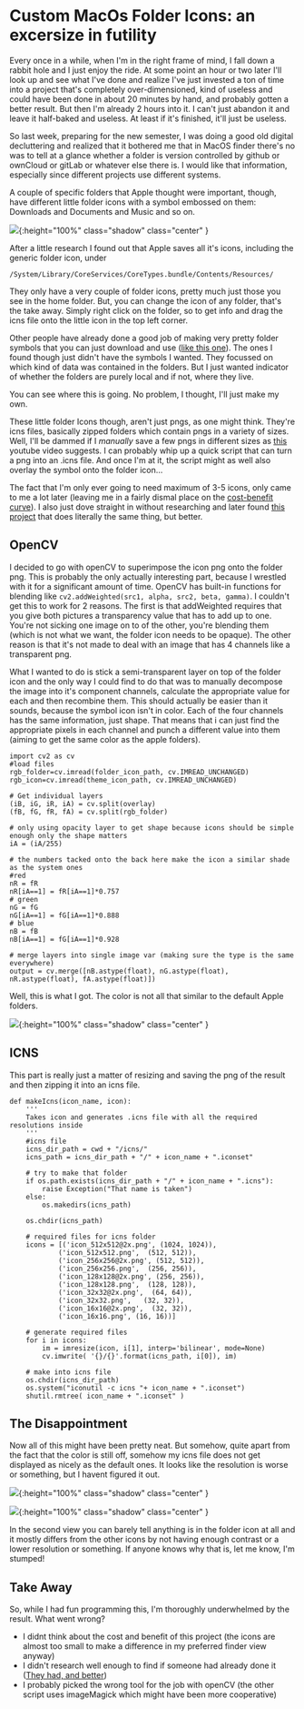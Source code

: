 # Custom MacOs Folder Icons: an excersize in futility

Every once in a while, when I'm in the right frame of mind, I fall down a rabbit hole and I just enjoy the ride. 
At some point an hour or two later I'll look up and see what I've done and realize I've just invested a ton of time into a project that's completely over-dimensioned, kind of useless and could have been done in about 20 minutes by hand, and probably gotten a better result.
But then I'm already 2 hours into it. I can't just abandon it and leave it half-baked and useless. At least if it's finished, it'll just be useless.

So last week, preparing for the new semester, I was doing a good old digital decluttering and realized that it bothered me that in MacOS finder there's no was to tell at a glance whether a folder is version controlled by github or ownCloud or gitLab or whatever else there is. I would like that information, especially since different projects use different systems.

A couple of specific folders that Apple thought were important, though, have different little folder icons with a symbol embossed on them: Downloads and Documents and Music and so on. 

![]({{site.blog_url}}/resources/images/blog3/default_folder_icons.png){:height="100%" class="shadow" class="center" }

After a little research I found out that Apple saves all it's icons, including the generic folder icon, under

```
/System/Library/CoreServices/CoreTypes.bundle/Contents/Resources/
```

They only have a very couple of folder icons, pretty much just those you see in the home folder. 
But, you can change the icon of any folder, that's the take away. Simply right click on the folder, so to get info and drag the icns file onto the little icon in the top left corner.

Other people have already done a good job of making very pretty folder symbols that you can just download and use ([like this one](https://github.com/VigoKrumins/folder-icons)). 
The ones I found though just didn't have the symbols I wanted. They focussed on which kind of data was contained in the folders. But I just wanted indicator of whether the folders are purely local and if not, where they live.

You can see where this is going. No problem, I thought, I'll just make my own.

These little folder Icons though, aren't just pngs, as one might think. They're icns files, basically zipped folders which contain pngs in a variety of sizes. Well, I'll be dammed if I *manually* save a few pngs in different sizes as [this](https://www.youtube.com/watch?v=QbVni3ot76U) youtube video suggests. I can probably whip up a quick script that can turn a png into an .icns file. And once I'm at it, the script might as well also overlay the symbol onto the folder icon...

The fact that I'm only ever going to need maximum of 3-5 icons, only came to me a lot later (leaving me in a fairly dismal place on the [cost-benefit curve](https://xkcd.com/1205/)). I also just dove straight in without researching and later found [this project](https://github.com/lgarron/folderify) that does literally the same thing, but better.

## OpenCV
I decided to go with openCV to superimpose the icon png onto the folder png. This is probably the only actually interesting part, because I wrestled with it for a significant amount of time. OpenCV has built-in functions for blending like `cv2.addWeighted(src1, alpha, src2, beta, gamma)`. I couldn't get this to work for 2 reasons. The first is that addWeighted requires that you give both pictures a transparency value that has to add up to one. You're not sicking one image on to of the other, you're blending them (which is not what we want, the folder icon needs to be opaque). The other reason is that it's not made to deal with an image that has 4 channels like a transparent png. 

What I wanted to do is stick a semi-transparent layer on top of the folder icon and the only way I could find to do that was to manually decompose the image into it's component channels, calculate the appropriate value for each and then recombine them.
This should actually be easier than it sounds, because the symbol icon isn't in color. Each of the four channels has the same information, just shape. That means that i can just find the appropriate pixels in each channel and punch a different value into them (aiming to get the same color as the apple folders).

```
import cv2 as cv
#load files
rgb_folder=cv.imread(folder_icon_path, cv.IMREAD_UNCHANGED)
rgb_icon=cv.imread(theme_icon_path, cv.IMREAD_UNCHANGED)

# Get individual layers
(iB, iG, iR, iA) = cv.split(overlay)
(fB, fG, fR, fA) = cv.split(rgb_folder)

# only using opacity layer to get shape because icons should be simple enough only the shape matters
iA = (iA/255)

# the numbers tacked onto the back here make the icon a similar shade as the system ones
#red
nR = fR
nR[iA==1] = fR[iA==1]*0.757 
# green
nG = fG
nG[iA==1] = fG[iA==1]*0.888 
# blue
nB = fB
nB[iA==1] = fG[iA==1]*0.928 

# merge layers into single image var (making sure the type is the same everywhere)
output = cv.merge([nB.astype(float), nG.astype(float), nR.astype(float), fA.astype(float)])
```

Well, this is what I got. The color is not all that similar to the default Apple folders.

![]({{site.blog_url}}/resources/images/blog3/result_equation.png){:height="100%" class="shadow" class="center" }

## ICNS
This part is really just a matter of resizing and saving the png of the result and then zipping it into an icns file.

```
def makeIcns(icon_name, icon):
    '''
    Takes icon and generates .icns file with all the required resolutions inside
    '''
    #icns file
    icns_dir_path = cwd + "/icns/"
    icns_path = icns_dir_path + "/" + icon_name + ".iconset"

    # try to make that folder
    if os.path.exists(icns_dir_path + "/" + icon_name + ".icns"):
        raise Exception("That name is taken")
    else:
        os.makedirs(icns_path)

    os.chdir(icns_path)

    # required files for icns folder
    icons = [('icon_512x512@2x.png', (1024, 1024)),
            ('icon_512x512.png',  (512, 512)),
            ('icon_256x256@2x.png', (512, 512)),
            ('icon_256x256.png',  (256, 256)),
            ('icon_128x128@2x.png', (256, 256)),
            ('icon_128x128.png',  (128, 128)),
            ('icon_32x32@2x.png',  (64, 64)),
            ('icon_32x32.png',   (32, 32)),
            ('icon_16x16@2x.png',  (32, 32)),
            ('icon_16x16.png', (16, 16))]

    # generate required files
    for i in icons:
        im = imresize(icon, i[1], interp='bilinear', mode=None) 
        cv.imwrite( '{}/{}'.format(icns_path, i[0]), im)

    # make into icns file
    os.chdir(icns_dir_path)
    os.system("iconutil -c icns "+ icon_name + ".iconset")
    shutil.rmtree( icon_name + ".iconset" )
```

## The Disappointment
Now all of this might have been pretty neat. But somehow, quite apart from the fact that the color is still off, somehow my icns file does not get displayed as nicely as the default ones. It looks like the resolution is worse or something, but I havent figured it out. 

![]({{site.blog_url}}/resources/images/blog3/folder_comp.png){:height="100%" class="shadow" class="center" }

![]({{site.blog_url}}/resources/images/blog3/folder_comp2.png){:height="100%" class="shadow" class="center" }

In the second view you can barely tell anything is in the folder icon at all and it mostly differs from the other icons by not having enough contrast or a lower resolution or something. If anyone knows why that is, let me know, I'm stumped!

## Take Away
So, while I had fun programming this, I'm thoroughly underwhelmed by the result. What went wrong?

* I didnt think about the cost and benefit of this project (the icons are almost too small to make a difference in my preferred finder view anyway)
* I didn't research well enough to find if someone had already done it ([They had, and better](https://github.com/lgarron/folderify))
* I probably picked the wrong tool for the job with openCV (the other script  uses imageMagick which might have been more cooperative)
